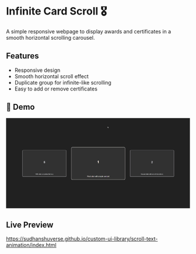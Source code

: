 # Infinite Card Scroll 🎖️

A simple responsive webpage to display awards and certificates in a smooth horizontal scrolling carousel.

## Features
- Responsive design  
- Smooth horizontal scroll effect  
- Duplicate group for infinite-like scrolling  
- Easy to add or remove certificates  

## 🚀 Demo  
![Scroll Animation Preview](./assets/preview.gif)  

## Live Preview
https://sudhanshuverse.github.io/custom-ui-library/scroll-text-animation/index.html
